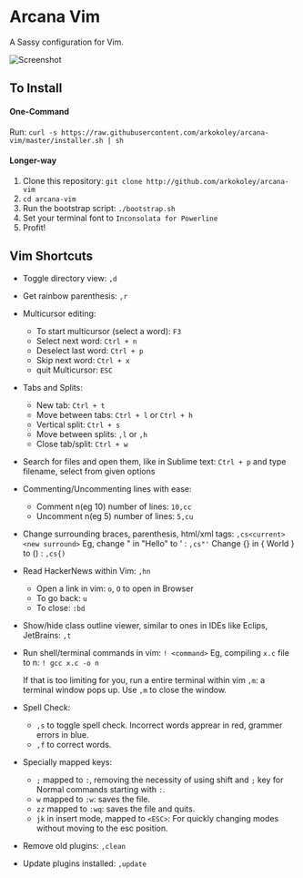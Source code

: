 Arcana Vim
========

A Sassy configuration for Vim.  
  
  
![Screenshot](https://raw.githubusercontent.com/arkokoley/arcana-vim/master/screenshot.png)
## To Install

#### One-Command
Run: `curl -s https://raw.githubusercontent.com/arkokoley/arcana-vim/master/installer.sh | sh`

#### Longer-way
1. Clone this repository: `git clone http://github.com/arkokoley/arcana-vim`
2. `cd arcana-vim`
3. Run the bootstrap script: `./bootstrap.sh`
4. Set your terminal font to `Inconsolata for Powerline`
5. Profit!

## Vim Shortcuts

  * Toggle directory view: `,d`
  * Get rainbow parenthesis: `,r`
  * Multicursor editing:
    * To start multicursor (select a word): `F3`
    * Select next word: `Ctrl + n`
    * Deselect last word: `Ctrl + p`
    * Skip next word: `Ctrl + x`
    * quit Multicursor: `ESC`

  * Tabs and Splits:
    * New tab: `Ctrl + t`
    * Move between tabs: `Ctrl + l` or `Ctrl + h`
    * Vertical split: `Ctrl + s`
    * Move between splits: `,l` or `,h`
    * Close tab/split: `Ctrl + w`

  * Search for files and open them, like in Sublime text:
    `Ctrl + p` and type filename, select from given options

  * Commenting/Uncommenting lines with ease:
    * Comment n(eg 10) number of lines: `10,cc`
    * Uncomment n(eg 5) number of lines: `5,cu`

  * Change surrounding braces, parenthesis, html/xml tags:
    `,cs<current><new surround>`
    Eg, change " in "Hello" to ' : `,cs"'`
    Change {} in { World } to () : `,cs{)`

  * Read HackerNews within Vim: `,hn`
    * Open a link in vim: `o`, `O` to open in Browser
    * To go back: `u`
    * To close: `:bd`

  * Show/hide class outline viewer, similar to ones in IDEs like Eclips, JetBrains: `,t`

  * Run shell/terminal commands in vim: `! <command>`
    Eg, compiling `x.c` file to n: `! gcc x.c -o n`

    If that is too limiting for you, run a entire terminal within vim
    `,m`: a terminal window pops up. Use `,m` to close the window.

  * Spell Check:
    * `,s` to toggle spell check.
      Incorrect words apprear in red, grammer errors in blue.
    * `,f` to correct words.

  * Specially mapped keys:
    * `;` mapped to `:`, removing the necessity of using shift and `;` key for Normal commands starting with `:`.
    * `w` mapped to `:w`: saves the file.
    * `zz` mapped to `:wq`: saves the file and quits.
    * `jk` in insert mode, mapped to `<ESC>`: For quickly changing modes without moving to the esc position.

  * Remove old plugins: `,clean`
  * Update plugins installed: `,update`
